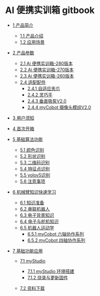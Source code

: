 # AI 便携实训箱 gitbook

- [1 产品简介](1-ProductIntroduction/1.1-ProductIntroduction.md)

  - [1.1 产品介绍](1-ProductIntroduction/1.1-ProductIntroduction.md)
  - [1.2 应用场景](1-ProductIntroduction/1.2-ApplicationScenarios.md)

- [2 产品参数](2-ProductFeature/README.md)

  - [2.1 Ai 便携实训箱-280版本](2-ProductFeature/2.1-280_version.md)
  - [2.2 Ai 便携实训箱-270版本](2-ProductFeature/2.2-270_version.md)
  - [2.3 Ai 便携实训箱-260版本](2-ProductFeature/2.3-260_version.md)
  - [2.4 适配配件]()
    - [2.4.1 自适应夹爪](2-ProductFeature/2.4.1-adaptive_gripper.md)
    - [2.4.2 灵巧手](2-ProductFeature/2.4.2-five_hand.md)
    - [2.4.3 垂直吸泵V2.0](2-ProductFeature/2.4.3-pump.md)
    - [2.4.4 myCobot 摄像头模组V2.0](2-ProductFeature/2.4.4-camera.md)

- [3 用户须知](3-UserNotes/README.md)

  <!-- - [3.1 安全须知](3-UserNotes/3.1-SafetyInstruction.md)
  - [3.2 产品养护](3-UserNotes/3.2-TransportandStorage.md)
  - [3.3 充电说明](3-UserNotes/3.3-MaintenanceandCare.md) -->

- [4 首次开箱](4-FirstInstallAndUse/README.md)

- [5 基础算法功能]()

  - [5.1 颜色识别](5-BasicAlgorithmFunction/5.1-color_recognition.md)
  - [5.2 形状识别](5-BasicAlgorithmFunction//5.2-shape_recognition.md)
  - [5.3 二维码识别](5-BasicAlgorithmFunction/5.3-encode_recognition.md)
  - [5.4 特征点识别](5-BasicAlgorithmFunction/5.4-feature_recognition.md)
  - [5.5 yolov5识别](5-BasicAlgorithmFunction/5.5-yolov5_recognition.md)
  - [5.6 注意事项](5-BasicAlgorithmFunction/5.6-precautions.md)

- [6 机械臂知识快速学习]()
 
  - [6.1 知识准备](6-RoboticArmKnowledge/6.1-knowleged.md)
  - [6.2 串联机器人](6-RoboticArmKnowledge/6.2-Serial_robots.md)
  - [6.3 电子背景知识](6-RoboticArmKnowledge/6.3-electric_knowledge.md)
  - [6.4 电子与舵机知识](6-RoboticArmKnowledge/6.4-motors_and_servos.md)
  - [6.5 机器人运动学]()
    - [6.5.1 myCobot 六轴协作系列](6-RoboticArmKnowledge/6.5-robot_kinematics.md)
    - [6.5.2 myCobot 四轴协作系列](6-RoboticArmKnowledge/6.5-robot_kinematics_4.md)

- [7 基础功能应用](7-BasicFunctionApplication/README.md)
  - [7.1 myStudio](7-BasicFunctionApplication/7.1-myStudio/README.md)
    - [7.1.1 myStudio 环境搭建](7-BasicFunctionApplication/7.1-myStudio/7.1.1-myStudio_download_driverinstalled.md)
    - [7.1.2 烧录与更新固件](7-BasicFunctionApplication/7.1-myStudio/7.1.2-myStudio_flash_firmwares.md)

  - [7.2 资料下载](7-BasicFunctionApplication/7.2-files_download.md)
 
